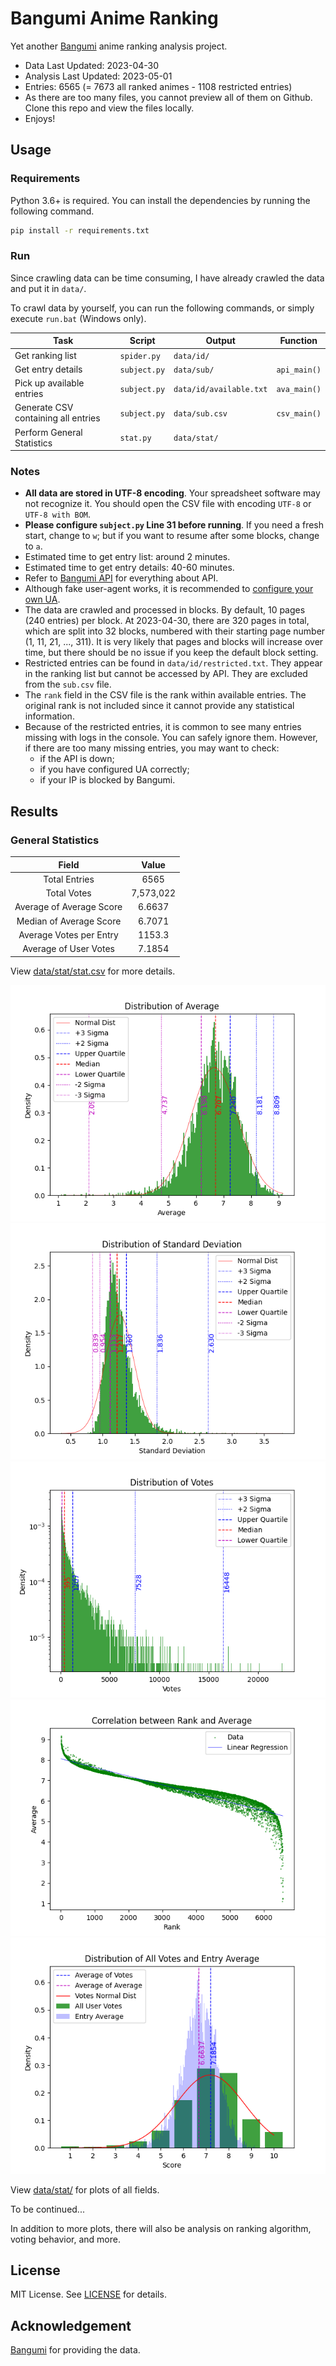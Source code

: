 # Bangumi Anime Ranking

Yet another [Bangumi](https://bgm.tv/) anime ranking analysis project.

- Data Last Updated: 2023-04-30
- Analysis Last Updated: 2023-05-01
- Entries: 6565 (= 7673 all ranked animes - 1108 restricted entries)
- As there are too many files, you cannot preview all of them on Github. Clone this repo and view the files locally.
- Enjoys!

## Usage

### Requirements

Python 3.6+ is required. You can install the dependencies by running the following command.
```bash
pip install -r requirements.txt
```

### Run

Since crawling data can be time consuming, I have already crawled the data and put it in `data/`.

To crawl data by yourself, you can run the following commands, or simply execute `run.bat` (Windows only).

| Task | Script | Output | Function |
| ---- | ------- | ------ | ---- |
| Get ranking list | `spider.py` | `data/id/` | |
| Get entry details | `subject.py` | `data/sub/` | `api_main()` |
| Pick up available entries | `subject.py` | `data/id/available.txt` | `ava_main()` |
| Generate CSV containing all entries | `subject.py` | `data/sub.csv` | `csv_main()` |
| Perform General Statistics | `stat.py` | `data/stat/` | |

### Notes

- **All data are stored in UTF-8 encoding**. Your spreadsheet software may not recognize it. You should open the CSV file with encoding `UTF-8` or `UTF-8 with BOM`.
- **Please configure `subject.py` Line 31 before running**. If you need a fresh start, change to `w`; but if you want to resume after some blocks, change to `a`.
- Estimated time to get entry list: around 2 minutes.
- Estimated time to get entry details: 40-60 minutes.
- Refer to [Bangumi API](https://bangumi.github.io/api/) for everything about API.
- Although fake user-agent works, it is recommended to [configure your own UA](https://github.com/bangumi/api/blob/master/docs-raw/user%20agent.md).
- The data are crawled and processed in blocks. By default, 10 pages (240 entries) per block. At 2023-04-30, there are 320 pages in total, which are split into 32 blocks, numbered with their starting page number (1, 11, 21, ..., 311). It is very likely that pages and blocks will increase over time, but there should be no issue if you keep the default block setting.
- Restricted entries can be found in `data/id/restricted.txt`. They appear in the ranking list but cannot be accessed by API. They are excluded from the `sub.csv` file.
- The `rank` field in the CSV file is the rank within available entries. The original rank is not included since it cannot provide any statistical information.
- Because of the restricted entries, it is common to see many entries missing with logs in the console. You can safely ignore them. However, if there are too many missing entries, you may want to check:
    - if the API is down;
    - if you have configured UA correctly;
    - if your IP is blocked by Bangumi.

## Results

### General Statistics

| Field | Value |
| :-: | :-: |
| Total Entries | 6565 |
| Total Votes | 7,573,022 |
| Average of Average Score | 6.6637 |
| Median of Average Score | 6.7071 |
| Average Votes per Entry | 1153.3 |
| Average of User Votes | 7.1854 |

View [data/stat/stat.csv](data/stat/stat.csv) for more details.

![Distribution of Average](data/stat/avg.png)
![Distribution of Standard Deviation](data/stat/std.png)
![Distribution of Votes](data/stat/vote.png)
![Correlation between Rank and Average](data/stat/rank_avg.png)
![Distribution of All Votes and Entry Average](data/stat/vote_breakdown.png)

View [data/stat/](data/stat/) for plots of all fields.

To be continued... 

In addition to more plots, there will also be analysis on ranking algorithm, voting behavior, and more.

## License

MIT License. See [LICENSE](LICENSE) for details.

## Acknowledgement

[Bangumi](https://bgm.tv/) for providing the data.

